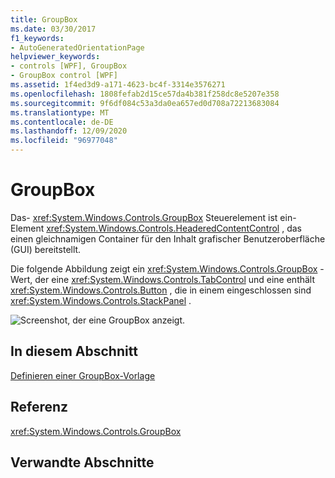 ```yaml
---
title: GroupBox
ms.date: 03/30/2017
f1_keywords:
- AutoGeneratedOrientationPage
helpviewer_keywords:
- controls [WPF], GroupBox
- GroupBox control [WPF]
ms.assetid: 1f4ed3d9-a171-4623-bc4f-3314e3576271
ms.openlocfilehash: 1808fefab2d15ce57da4b381f258dc8e5207e358
ms.sourcegitcommit: 9f6df084c53a3da0ea657ed0d708a72213683084
ms.translationtype: MT
ms.contentlocale: de-DE
ms.lasthandoff: 12/09/2020
ms.locfileid: "96977048"
---
```

# <a name="groupbox"></a>GroupBox
Das- <xref:System.Windows.Controls.GroupBox> Steuerelement ist ein-Element <xref:System.Windows.Controls.HeaderedContentControl> , das einen gleichnamigen Container für den Inhalt grafischer Benutzeroberfläche (GUI) bereitstellt.  
  
 Die folgende Abbildung zeigt ein <xref:System.Windows.Controls.GroupBox> -Wert, der eine <xref:System.Windows.Controls.TabControl> und eine enthält <xref:System.Windows.Controls.Button> , die in einem eingeschlossen sind <xref:System.Windows.Controls.StackPanel> .  
  
 ![Screenshot, der eine GroupBox anzeigt.](./media/groupbox/groupbox-tab-button-stackpanel.jpg)  
  
## <a name="in-this-section"></a>In diesem Abschnitt  
 [Definieren einer GroupBox-Vorlage](how-to-define-a-groupbox-template.md)  
  
## <a name="reference"></a>Referenz  
 <xref:System.Windows.Controls.GroupBox>  
  
## <a name="related-sections"></a>Verwandte Abschnitte
